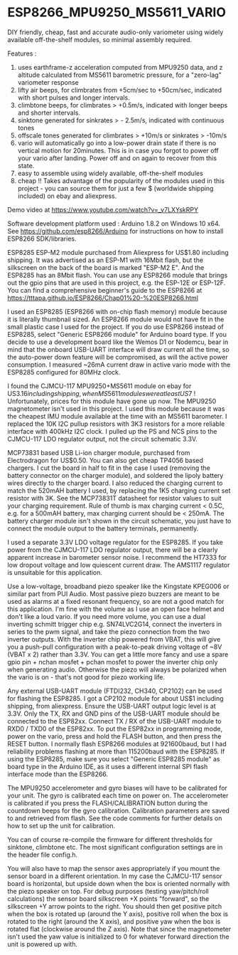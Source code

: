 # ESP8266_MPU9250_MS5611_VARIO
DIY friendly, cheap, fast and accurate audio-only variometer using widely available off-the-shelf modules, so minimal assembly required.

Features :
1. uses earthframe-z acceleration computed from MPU9250 data, and z altitude calculated from MS5611 barometric pressure, for a "zero-lag" variometer response
2. lifty air beeps, for climbrates from +5cm/sec to +50cm/sec, indicated with short pulses and longer intervals.
3. climbtone beeps, for climbrates > +0.5m/s, indicated with longer beeps and shorter intervals.
4. sinktone generated for sinkrates > - 2.5m/s, indicated with continuous tones
5. offscale tones generated for climbrates > +10m/s or sinkrates > -10m/s
6. vario will automatically go into a low-power drain state if there is no vertical motion for 20minutes. This is in case you forgot to power off your vario after landing. Power off and on again to recover from this state.
7. easy to assemble using widely available, off-the-shelf modules
8. cheap !! Takes advantage of the popularity of the modules used in this project - you can source them for just a few $ (worldwide shipping included) on ebay and aliexpress.

Demo video at https://www.youtube.com/watch?v=_v7LXYskRPY

Software development platform used : Arduino 1.8.2 on Windows 10 x64. See https://github.com/esp8266/Arduino for instructions on how to install ESP8266 SDK/libraries.

ESP8285 ESP-M2 module purchased from Aliexpress for US$1.80 including shipping. It was advertised as an ESP-M1 with 16Mbit flash, but the silkscreen on the back of the board is marked "ESP-M2 E". And the ESP8285 has an 8Mbit flash. You can use any ESP8266 module that brings out the gpio pins that are used in this project, e.g. the ESP-12E or ESP-12F. You can find a comprehensive beginner's guide to the ESP8266 at https://tttapa.github.io/ESP8266/Chap01%20-%20ESP8266.html

I used an ESP8285 (ESP8266 with on-chip flash memory) module because it is literally thumbnail sized. An ESP8266 module would not have fit in the small plastic case I used for the project. If you do use ESP8266 instead of ESP8285, select "Generic ESP8266 module" for Arduino board type.  If you decide to use a development board like the Wemos D1 or Nodemcu, bear in mind that the onboard USB-UART interface will draw current all the time, so the auto-power down feature will be compromised, as will the active power consumption.  I measured ~26mA current draw in active vario mode with the ESP8285 configured for 80MHz clock. 

I found the CJMCU-117 MPU9250+MS5611 module on ebay for US$3.16 including shipping, when MS5611 modules were at least US$7 ! Unfortunately, prices for this module have gone up now. The MPU9250 magnetometer isn't used in this project. I used this module because it was the cheapest IMU module available at the time with an MS5611 barometer.  I replaced the 10K I2C pullup resistors with 3K3 resistors for a more reliable interface with 400kHz I2C clock. I pulled up the PS and NCS pins to the CJMCU-117 LDO regulator output, not the circuit schematic 3.3V.

MCP73831 based USB Li-ion charger module, purchased from Electrodragon for US$0.50. You can also get cheap TP4056 based chargers. I cut the board in half to fit in the case I used (removing the battery connector on the charger module), and soldered the lipoly battery wires directly to the charger board. I also reduced the charging current to match the 520mAH battery I used, by replacing the 1K5 charging current set resistor with 3K. See the MCP73831T datasheet for resistor values to suit your charging requirement. Rule of thumb is max charging current < 0.5C, e.g. for a 500mAH battery, max charging current should be < 250mA. The battery charger module isn't shown in the circuit schematic, you just have to connect the module output to the battery terminals, permanently.

I used a separate 3.3V LDO voltage regulator for the ESP8285. If you take power from the CJMCU-117 LDO regulator output, there will be a clearly apparent increase in barometer sensor noise. I recommend the HT7333 for low dropout voltage and low quiescent current draw. The AMS1117 regulator is unsuitable for this application.

Use a low-voltage, broadband piezo speaker like the Kingstate KPEG006 or similar part from PUI Audio. Most passive piezo buzzers are meant to be used as alarms at a fixed resonant frequency, so are not a good match for this application. I'm fine with the volume as I use an open face helmet and don't like a loud vario. If you need more volume, you can use a dual inverting schmitt trigger chip e.g. SN74LVC2G14, connect the inverters in series to the pwm signal, and take the piezo connection from the two inverter outputs. With the inverter chip powered from VBAT, this will give you a push-pull configuration with a peak-to-peak driving voltage of ~8V (VBAT x 2) rather than 3.3V. You can get a little more fancy and use a spare gpio pin + nchan mosfet + pchan mosfet to power the inverter chip only when generating audio. Otherwise the piezo will always be polarized when the vario is on - that's not good for piezo working life.

Any external USB-UART module (FTDI232, CH340, CP2102) can be used for flashing the ESP8285. I got a CP2102 module for about US$1 including shipping, from aliexpress. Ensure the USB-UART output logic level is at 3.3V. Only the TX, RX and GND pins of the USB-UART module should be connected to the ESP82xx. Connect TX / RX of the USB-UART module to RXD0 / TXD0 of the ESP82xx.  To put the ESP82xx in programming mode, power on the vario, press and hold the FLASH button, and then press the RESET button. I normally flash ESP8266 modules at 921600baud, but I had reliability problems flashing at more than 115200baud with the ESP8285. If using the ESP8285,  make sure you select "Generic ESP8285 module" as board type in the Arduino IDE, as it uses a different internal SPI flash interface mode than the ESP8266.

The MPU9250 accelerometer and gyro biases will have to be calibrated for your unit. The gyro is calibrated each time on power on. The accelerometer is calibrated if you press the FLASH/CALIBRATION button during the countdown beeps for the gyro calibration.  Calibration parameters are saved to and retrieved from flash. See the code comments for further details on how to set up the unit for 
calibration.

You can of course re-compile the firmware for different thresholds for sinktone, climbtone etc. The most significant configuration settings are in the header file config.h.

You will also have to map the sensor axes appropriately if you mount the sensor board in a different orientation. In my case the CJMCU-117 sensor board is horizontal, but upside down when the box is oriented normally with the piezo speaker on top. For debug purposes (testing yaw/pitch/roll calculations) the sensor board silkscreen +X points "forward", so the silkscreen +Y arrow points to the right. You should then get positive pitch when the box is rotated up (around the Y axis), positive roll when the box is rotated to the right (around the X axis), and positive yaw when the box is rotated flat (clockwise around the Z axis). Note that since the magnetometer isn't used the yaw value is initialized to 0 for whatever forward direction the unit is powered up with. 
